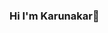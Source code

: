 ### Hi I'm Karunakar👋

<!--
**KarunakarThurlu/KarunakarThurlu** is a ✨ _special_ ✨ repository because its `README.md` (this file) appears on your GitHub profile.

Here are some ideas to get you started:

- 🔭 I’m currently working on Java.
- 🌱 I’m currently learning Apache Kafka.
- 👯 I’m looking to collaborate on ...
- 🤔 I’m looking for help with UI Development.
- 💬 Ask me about Java Related Stuff.
- 📫 How to reach me: https://www.linkedin.com/in/karunakar-thurlu-6b21131a4/
- 😄 Pronouns: Karun
- ⚡ Fun fact: Listining Music While Coding
-->
